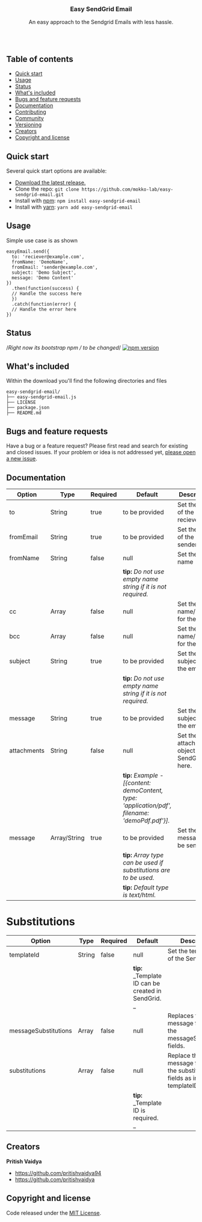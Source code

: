 <p align="center">
  <h3 align="center">Easy SendGrid Email</h3>

  <p align="center">
    An easy approach to the Sendgrid Emails with less hassle.
    <br>
    <br>
  </p>
</p>
<br>

## Table of contents

- [Quick start](#quick-start)
- [Usage](#usage)
- [Status](#status)
- [What's included](#whats-included)
- [Bugs and feature requests](#bugs-and-feature-requests)
- [Documentation](#documentation)
- [Contributing](#contributing)
- [Community](#community)
- [Versioning](#versioning)
- [Creators](#creators)
- [Copyright and license](#copyright-and-license)


## Quick start

Several quick start options are available:

- [Download the latest release.](https://github.com/mokko-lab/easy-sendgrid-email/archive/master.zip)
- Clone the repo: `git clone https://github.com/mokko-lab/easy-sendgrid-email.git`
- Install with [npm](https://www.npmjs.com/): `npm install easy-sendgrid-email`
- Install with [yarn](https://yarnpkg.com/): `yarn add easy-sendgrid-email`

## Usage

Simple use case is as shown

```
easyEmail.send({
  to: 'reciever@example.com',
  fromName: 'DemoName',
  fromEmail: 'sender@example.com',
  subject: 'Demo Subject',
  message: 'Demo Content'
})
  .then(function(success) {
  // Handle the success here
  })
  .catch(function(error) {
  // Handle the error here
})
```

## Status

/*Right now its bootstrap npm / to be changed*/
[![npm version](https://img.shields.io/npm/v/bootstrap.svg)](https://www.npmjs.com/package/bootstrap)

## What's included

Within the download you'll find the following directories and files

```
easy-sendgrid-email/
├── easy-sendgrid-email.js
├── LICENSE
├── package.json
├── README.md

```

## Bugs and feature requests

Have a bug or a feature request? Please first read and search for existing and closed issues. If your problem or idea is not addressed yet, [please open a new issue](https://github.com/mokko-lab/easy-sendgrid-email/issues/new).

## Documentation
Option | Type | Required | Default | Description
------------- | ------------- | ------------- | ------------- | -------------
to | String | true | to be provided | Set the email of the reciever
fromEmail | String | true | to be provided | Set the email of the sender
fromName | String | false | null | Set the email name
|  | | |**tip:** _Do not use empty name string if it is not required._
cc | Array | false | null | Set the email name/names for the cc.
bcc | Array | false | null | Set the email name/names for the bcc.
subject | String | true | to be provided | Set the subject of the email.
|  | | |**tip:** _Do not use empty name string if it is not required._
message | String | true | to be provided | Set the subject of the email.
attachments | String | false | null | Set the attachments object of the SendGrid here.
|  | | |**tip:** _Example - [{content: demoContent, type: 'application/pdf', filename: 'demoPdf.pdf'}]._
message | Array/String | true | to be provided | Set the message to be sent.
|  | | |**tip:** _Array type can be used if substitutions are to be used._
|  | | |**tip:** _Default type is text/html._

# Substitutions
Option | Type | Required | Default | Description
------------- | ------------- | ------------- | ------------- | -------------
templateId | String | false | null | Set the template ID of the SendGrid.
|  | | |**tip:** _Template ID can be created in SendGrid. _
messageSubstitutions | Array | false | null | Replaces the message fields with the messageSubstitution fields.
substitutions | Array | false | null | Replace the message fields with the substitution fields as in SendGrid templateID.
|  | | |**tip:** _Template ID is required. _

## Creators

**Pritish Vaidya**

- <https://github.com/pritishvaidya94>
- <https://github.com/pritishvaidya>


## Copyright and license
Code released under the [MIT License](https://github.com/mokko-lab/easy-sendgrid-email/blob/master/LICENSE).
